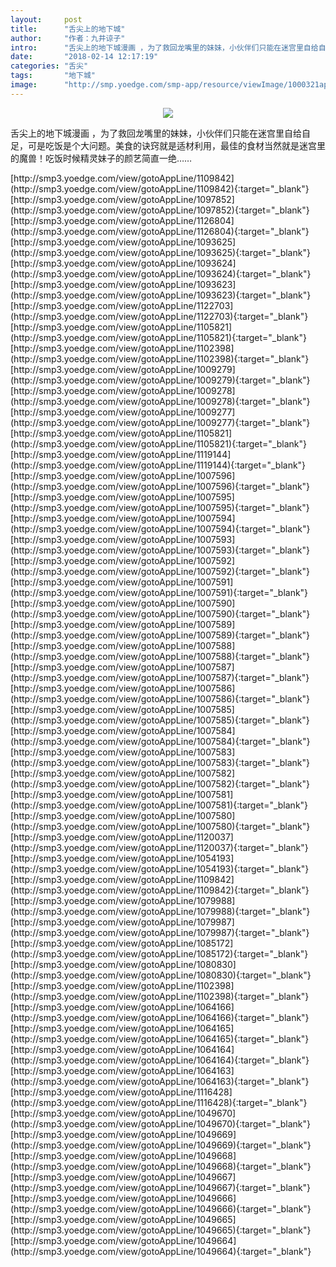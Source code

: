 ```yaml
---
layout:     post
title:      "舌尖上的地下城"
author:     "作者：九井谅子"
intro:      "舌尖上的地下城漫画 ，为了救回龙嘴里的妹妹，小伙伴们只能在迷宫里自给自足，可是吃饭是个大问题。美食的诀窍就是适材利用，最佳的食材当然就是迷宫里的魔兽！吃饭时候精灵妹子的颜艺简直一绝……"
date:       "2018-02-14 12:17:19"
categories: "舌尖"
tags:       "地下城"
image:      "http://smp.yoedge.com/smp-app/resource/viewImage/1000321appline.png"
---
```

<div style="text-align: center">
<p><img src="http://smp.yoedge.com/smp-app/resource/viewImage/1000321appline.png"/></p>
</div>
<p class="post-meta">
<span>舌尖上的地下城漫画 ，为了救回龙嘴里的妹妹，小伙伴们只能在迷宫里自给自足，可是吃饭是个大问题。美食的诀窍就是适材利用，最佳的食材当然就是迷宫里的魔兽！吃饭时候精灵妹子的颜艺简直一绝……</span>
</p>
[http://smp3.yoedge.com/view/gotoAppLine/1109842](http://smp3.yoedge.com/view/gotoAppLine/1109842){:target="_blank"}
[http://smp3.yoedge.com/view/gotoAppLine/1097852](http://smp3.yoedge.com/view/gotoAppLine/1097852){:target="_blank"}
[http://smp3.yoedge.com/view/gotoAppLine/1126804](http://smp3.yoedge.com/view/gotoAppLine/1126804){:target="_blank"}
[http://smp3.yoedge.com/view/gotoAppLine/1093625](http://smp3.yoedge.com/view/gotoAppLine/1093625){:target="_blank"}
[http://smp3.yoedge.com/view/gotoAppLine/1093624](http://smp3.yoedge.com/view/gotoAppLine/1093624){:target="_blank"}
[http://smp3.yoedge.com/view/gotoAppLine/1093623](http://smp3.yoedge.com/view/gotoAppLine/1093623){:target="_blank"}
[http://smp3.yoedge.com/view/gotoAppLine/1122703](http://smp3.yoedge.com/view/gotoAppLine/1122703){:target="_blank"}
[http://smp3.yoedge.com/view/gotoAppLine/1105821](http://smp3.yoedge.com/view/gotoAppLine/1105821){:target="_blank"}
[http://smp3.yoedge.com/view/gotoAppLine/1102398](http://smp3.yoedge.com/view/gotoAppLine/1102398){:target="_blank"}
[http://smp3.yoedge.com/view/gotoAppLine/1009279](http://smp3.yoedge.com/view/gotoAppLine/1009279){:target="_blank"}
[http://smp3.yoedge.com/view/gotoAppLine/1009278](http://smp3.yoedge.com/view/gotoAppLine/1009278){:target="_blank"}
[http://smp3.yoedge.com/view/gotoAppLine/1009277](http://smp3.yoedge.com/view/gotoAppLine/1009277){:target="_blank"}
[http://smp3.yoedge.com/view/gotoAppLine/1105821](http://smp3.yoedge.com/view/gotoAppLine/1105821){:target="_blank"}
[http://smp3.yoedge.com/view/gotoAppLine/1119144](http://smp3.yoedge.com/view/gotoAppLine/1119144){:target="_blank"}
[http://smp3.yoedge.com/view/gotoAppLine/1007596](http://smp3.yoedge.com/view/gotoAppLine/1007596){:target="_blank"}
[http://smp3.yoedge.com/view/gotoAppLine/1007595](http://smp3.yoedge.com/view/gotoAppLine/1007595){:target="_blank"}
[http://smp3.yoedge.com/view/gotoAppLine/1007594](http://smp3.yoedge.com/view/gotoAppLine/1007594){:target="_blank"}
[http://smp3.yoedge.com/view/gotoAppLine/1007593](http://smp3.yoedge.com/view/gotoAppLine/1007593){:target="_blank"}
[http://smp3.yoedge.com/view/gotoAppLine/1007592](http://smp3.yoedge.com/view/gotoAppLine/1007592){:target="_blank"}
[http://smp3.yoedge.com/view/gotoAppLine/1007591](http://smp3.yoedge.com/view/gotoAppLine/1007591){:target="_blank"}
[http://smp3.yoedge.com/view/gotoAppLine/1007590](http://smp3.yoedge.com/view/gotoAppLine/1007590){:target="_blank"}
[http://smp3.yoedge.com/view/gotoAppLine/1007589](http://smp3.yoedge.com/view/gotoAppLine/1007589){:target="_blank"}
[http://smp3.yoedge.com/view/gotoAppLine/1007588](http://smp3.yoedge.com/view/gotoAppLine/1007588){:target="_blank"}
[http://smp3.yoedge.com/view/gotoAppLine/1007587](http://smp3.yoedge.com/view/gotoAppLine/1007587){:target="_blank"}
[http://smp3.yoedge.com/view/gotoAppLine/1007586](http://smp3.yoedge.com/view/gotoAppLine/1007586){:target="_blank"}
[http://smp3.yoedge.com/view/gotoAppLine/1007585](http://smp3.yoedge.com/view/gotoAppLine/1007585){:target="_blank"}
[http://smp3.yoedge.com/view/gotoAppLine/1007584](http://smp3.yoedge.com/view/gotoAppLine/1007584){:target="_blank"}
[http://smp3.yoedge.com/view/gotoAppLine/1007583](http://smp3.yoedge.com/view/gotoAppLine/1007583){:target="_blank"}
[http://smp3.yoedge.com/view/gotoAppLine/1007582](http://smp3.yoedge.com/view/gotoAppLine/1007582){:target="_blank"}
[http://smp3.yoedge.com/view/gotoAppLine/1007581](http://smp3.yoedge.com/view/gotoAppLine/1007581){:target="_blank"}
[http://smp3.yoedge.com/view/gotoAppLine/1007580](http://smp3.yoedge.com/view/gotoAppLine/1007580){:target="_blank"}
[http://smp3.yoedge.com/view/gotoAppLine/1120037](http://smp3.yoedge.com/view/gotoAppLine/1120037){:target="_blank"}
[http://smp3.yoedge.com/view/gotoAppLine/1054193](http://smp3.yoedge.com/view/gotoAppLine/1054193){:target="_blank"}
[http://smp3.yoedge.com/view/gotoAppLine/1109842](http://smp3.yoedge.com/view/gotoAppLine/1109842){:target="_blank"}
[http://smp3.yoedge.com/view/gotoAppLine/1079988](http://smp3.yoedge.com/view/gotoAppLine/1079988){:target="_blank"}
[http://smp3.yoedge.com/view/gotoAppLine/1079987](http://smp3.yoedge.com/view/gotoAppLine/1079987){:target="_blank"}
[http://smp3.yoedge.com/view/gotoAppLine/1085172](http://smp3.yoedge.com/view/gotoAppLine/1085172){:target="_blank"}
[http://smp3.yoedge.com/view/gotoAppLine/1080830](http://smp3.yoedge.com/view/gotoAppLine/1080830){:target="_blank"}
[http://smp3.yoedge.com/view/gotoAppLine/1102398](http://smp3.yoedge.com/view/gotoAppLine/1102398){:target="_blank"}
[http://smp3.yoedge.com/view/gotoAppLine/1064166](http://smp3.yoedge.com/view/gotoAppLine/1064166){:target="_blank"}
[http://smp3.yoedge.com/view/gotoAppLine/1064165](http://smp3.yoedge.com/view/gotoAppLine/1064165){:target="_blank"}
[http://smp3.yoedge.com/view/gotoAppLine/1064164](http://smp3.yoedge.com/view/gotoAppLine/1064164){:target="_blank"}
[http://smp3.yoedge.com/view/gotoAppLine/1064163](http://smp3.yoedge.com/view/gotoAppLine/1064163){:target="_blank"}
[http://smp3.yoedge.com/view/gotoAppLine/1116428](http://smp3.yoedge.com/view/gotoAppLine/1116428){:target="_blank"}
[http://smp3.yoedge.com/view/gotoAppLine/1049670](http://smp3.yoedge.com/view/gotoAppLine/1049670){:target="_blank"}
[http://smp3.yoedge.com/view/gotoAppLine/1049669](http://smp3.yoedge.com/view/gotoAppLine/1049669){:target="_blank"}
[http://smp3.yoedge.com/view/gotoAppLine/1049668](http://smp3.yoedge.com/view/gotoAppLine/1049668){:target="_blank"}
[http://smp3.yoedge.com/view/gotoAppLine/1049667](http://smp3.yoedge.com/view/gotoAppLine/1049667){:target="_blank"}
[http://smp3.yoedge.com/view/gotoAppLine/1049666](http://smp3.yoedge.com/view/gotoAppLine/1049666){:target="_blank"}
[http://smp3.yoedge.com/view/gotoAppLine/1049665](http://smp3.yoedge.com/view/gotoAppLine/1049665){:target="_blank"}
[http://smp3.yoedge.com/view/gotoAppLine/1049664](http://smp3.yoedge.com/view/gotoAppLine/1049664){:target="_blank"}



